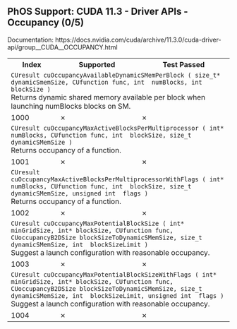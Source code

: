 <h2>PhOS Support: CUDA 11.3 - Driver APIs - Occupancy (0/5)</h2>

<p>
Documentation: https://docs.nvidia.com/cuda/archive/11.3.0/cuda-driver-api/group__CUDA__OCCUPANCY.html

<table>
<tr>
<th>Index</th>
<th>Supported</th>
<th>Test Passed</th>
</tr>

<tr>
<td colspan=3>
<code>CUresult cuOccupancyAvailableDynamicSMemPerBlock ( size_t* dynamicSmemSize, CUfunction func, int  numBlocks, int  blockSize )</code><br>
Returns dynamic shared memory available per block when launching numBlocks blocks on SM.
</td>
</tr>
<tr>
<td>1000</td>
<td>✗</td>
<td>✗</td>
</tr>

<tr>
<td colspan=3>
<code>CUresult cuOccupancyMaxActiveBlocksPerMultiprocessor ( int* numBlocks, CUfunction func, int  blockSize, size_t dynamicSMemSize )</code><br>
Returns occupancy of a function.
</td>
</tr>
<tr>
<td>1001</td>
<td>✗</td>
<td>✗</td>
</tr>

<tr>
<td colspan=3>
<code>CUresult cuOccupancyMaxActiveBlocksPerMultiprocessorWithFlags ( int* numBlocks, CUfunction func, int  blockSize, size_t dynamicSMemSize, unsigned int  flags )</code><br>
Returns occupancy of a function.
</td>
</tr>
<tr>
<td>1002</td>
<td>✗</td>
<td>✗</td>
</tr>

<tr>
<td colspan=3>
<code>CUresult cuOccupancyMaxPotentialBlockSize ( int* minGridSize, int* blockSize, CUfunction func, CUoccupancyB2DSize blockSizeToDynamicSMemSize, size_t dynamicSMemSize, int  blockSizeLimit )</code><br>
Suggest a launch configuration with reasonable occupancy.
</td>
</tr>
<tr>
<td>1003</td>
<td>✗</td>
<td>✗</td>
</tr>

<tr>
<td colspan=3>
<code>CUresult cuOccupancyMaxPotentialBlockSizeWithFlags ( int* minGridSize, int* blockSize, CUfunction func, CUoccupancyB2DSize blockSizeToDynamicSMemSize, size_t dynamicSMemSize, int  blockSizeLimit, unsigned int  flags )</code><br>
Suggest a launch configuration with reasonable occupancy.
</td>
</tr>
<tr>
<td>1004</td>
<td>✗</td>
<td>✗</td>
</tr>
</table>

